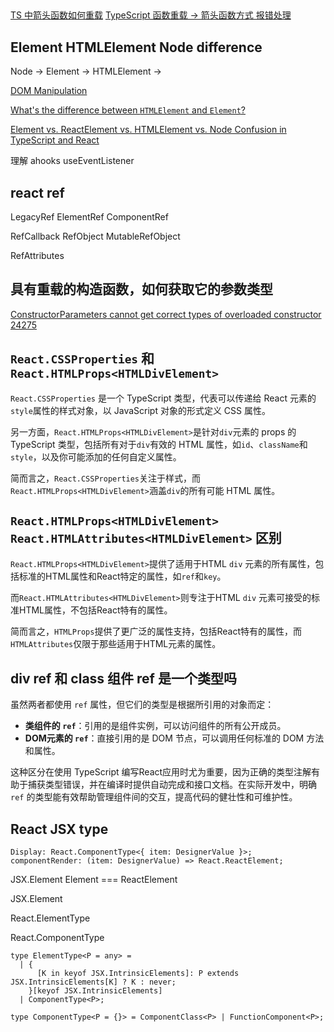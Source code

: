 ## 

[TS 中箭头函数如何重载](https://juejin.cn/post/7236634852829052983)
[TypeScript 函数重载 -> 箭头函数方式 报错处理](https://juejin.cn/post/7331726355799687220)

## Element HTMLElement Node difference

Node -> Element -> HTMLElement ->

[DOM Manipulation](https://www.typescriptlang.org/docs/handbook/dom-manipulation.html)

[What's the difference between `HTMLElement` and `Element`?](https://stackoverflow.com/questions/6581680/whats-the-difference-between-htmlelement-and-element)

[Element vs. ReactElement vs. HTMLElement vs. Node Confusion in TypeScript and React](https://betterprogramming.pub/typescript-reactjs-the-element-vs-reactelement-vs-htmlelement-vs-node-confusion-6cda21315ddd)

理解 ahooks useEventListener

## react ref

LegacyRef ElementRef ComponentRef

RefCallback RefObject MutableRefObject

RefAttributes

## 具有重载的构造函数，如何获取它的参数类型

[ConstructorParameters<T> cannot get correct types of overloaded constructor](https://github.com/microsoft/TypeScript/issues/37079)
[24275](https://github.com/microsoft/TypeScript/issues/24275)

## `React.CSSProperties` 和 `React.HTMLProps<HTMLDivElement>`

`React.CSSProperties` 是一个 TypeScript 类型，代表可以传递给 React 元素的`style`属性的样式对象，以 JavaScript 对象的形式定义 CSS 属性。

另一方面，`React.HTMLProps<HTMLDivElement>`是针对`div`元素的 props 的 TypeScript 类型，包括所有对于`div`有效的 HTML 属性，如`id`、`className`和`style`，以及你可能添加的任何自定义属性。

简而言之，`React.CSSProperties`关注于样式，而`React.HTMLProps<HTMLDivElement>`涵盖`div`的所有可能 HTML 属性。

## `React.HTMLProps<HTMLDivElement>` `React.HTMLAttributes<HTMLDivElement>` 区别

`React.HTMLProps<HTMLDivElement>`提供了适用于HTML `div` 元素的所有属性，包括标准的HTML属性和React特定的属性，如`ref`和`key`。

而`React.HTMLAttributes<HTMLDivElement>`则专注于HTML `div` 元素可接受的标准HTML属性，不包括React特有的属性。

简而言之，`HTMLProps`提供了更广泛的属性支持，包括React特有的属性，而`HTMLAttributes`仅限于那些适用于HTML元素的属性。

## div ref 和 class 组件 ref 是一个类型吗

虽然两者都使用 `ref` 属性，但它们的类型是根据所引用的对象而定：

- **类组件的 `ref`**：引用的是组件实例，可以访问组件的所有公开成员。
- **DOM元素的 `ref`**：直接引用的是 DOM 节点，可以调用任何标准的 DOM 方法和属性。

这种区分在使用 TypeScript 编写React应用时尤为重要，因为正确的类型注解有助于捕获类型错误，并在编译时提供自动完成和接口文档。在实际开发中，明确 `ref` 的类型能有效帮助管理组件间的交互，提高代码的健壮性和可维护性。

## React JSX type

```
Display: React.ComponentType<{ item: DesignerValue }>;
componentRender: (item: DesignerValue) => React.ReactElement;
```

JSX.Element Element === ReactElement

JSX.Element

React.ElementType

React.ComponentType

```
type ElementType<P = any> =
  | {
      [K in keyof JSX.IntrinsicElements]: P extends JSX.IntrinsicElements[K] ? K : never;
    }[keyof JSX.IntrinsicElements]
  | ComponentType<P>;

type ComponentType<P = {}> = ComponentClass<P> | FunctionComponent<P>;
```

